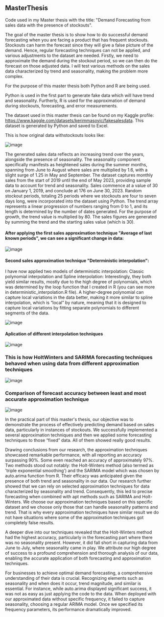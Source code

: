 ## MasterThesis
Code used in my Master thesis with the title: "Demand Forecasting from sales data with the presence of stockouts".

The goal of the master thesis is to show how to do successful demand forecasting when you are facing a product that has frequent stockouts.
Stockouts can harm the forecast since they will give a false picture of the demand. Hence, regular forecasting techniques can not be applied, and various adjustments to the dataset are needed. Firstly, we need to approximate the demand during the stockout period, so we can then do the forecast on those adjusted data. I will test various methods on the sales data characterized by trend and seasonality, making the problem more complex.

For the purpose of this master thesis both Python and R are being used. 

Python is used in the first part to generate fake data which will have trend and seasonality. Furtherly, R is used for the approximation of demand during stockouts, forecasting, and error measurements. 

The dataset used in this master thesis can be found on my Kaggle profile: https://www.kaggle.com/datasets/kerimmasovic/fakesalesdata. This dataset is generated by Python and saved to Excel. 

This is how original data withstockouts looks like:

![image](https://github.com/KIKI1712/MasterThesis/assets/82513917/216c79bc-fd9d-46c2-858f-611d0d10966e)

The generated sales data reflects an increasing trend over the years, alongside the presence of seasonality. The seasonality component specifically manifests as heightened sales during the summer months, spanning from June to August where sales are multiplied by 1.6, with a slight surge of 1.25 in May and September. The dataset captures monthly sales from the start of 2019 until the end of May 2023, providing sample data to account for trend and seasonality. Sales commence at a value of 30 on January 1, 2019, and conclude at 176 on June 30, 2023. Random stockout periods, totaling 25 periods where we stockouts are four to seven days long, were incorporated into the dataset using Python. The trend array represents a linear progression of numbers ranging from 0 to 1, and its length is determined by the number of dates generated. For the purpose of growth, the trend value is multiplied by 80. The sales figures are generated by summing the trend and the starting sales value (which is 30). 

#### After applying the first sales approximation technique "Average of last known periods", we can see a significant change in data:
![image](https://github.com/KIKI1712/MasterThesis/assets/82513917/41256335-12b4-4539-8f17-c570d74b9a20)

#### Second sales approximation technique "Deterministic interpolation": 
I have now applied two models of deterministic interpolation: Classic polynomial interpolation and Spline interpolation: Interestingly, they both yield similar results, mostly due to the high degree of polynomials, which was determined by the loop function that I created in R (you can see more in deterministic_interpolation.R file). A higher-degree polynomial can capture local variations in the data better, making it more similar to spline interpolation, which is “local” by nature, meaning that it is designed to capture local variations by fitting separate polynomials to different segments of the data.

![image](https://github.com/KIKI1712/MasterThesis/assets/82513917/d71dafb3-bfc0-4aa9-ac27-2735a7e1b996)


#### Aplication of different interpolation techniques 

![image](https://github.com/KIKI1712/MasterThesis/assets/82513917/55b66b2c-1baa-46a0-9825-a80662c50c8f)


### This is how HoltWinters and SARIMA forecasting techniques behaved when using data from different approximation techniques  

![image](https://github.com/KIKI1712/MasterThesis/assets/82513917/280766ea-78d1-4425-a302-422e731ba119)


### Comparison of forecast accuracy between least and most accurate approximation technique

![image](https://github.com/KIKI1712/MasterThesis/assets/82513917/1c1d9e91-cb4a-46bf-b013-54ba282e8db5)


In the practical part of this master's thesis, our objective was to demonstrate the process of effectively predicting demand based on sales data, particularly in instances of stockouts. We successfully implemented a several approximation techniques and then we applied some forecasting techniques to those “fixed” data. All of them showed really good results.

Drawing conclusions from our research, the approximation techniques showcased remarkable performance, with all reporting an accuracy surpassing 90%. Some even reached an accuracy of approximately 97%. Two methods stood out notably: the Holt-Winters method (also termed as 'triple exponential smoothing') and the SARIMA model which was chosen by auto.arima function from R. Their efficacy was anticipated given the presence of both trend and seasonality in our data. Our research further showed that we can rely on selected approximation techniques for data characterized by seasonality and trend. Consequently, this led to precise forecasting when combined with apt methods such as SARIMA and Holt-Winters. We choose our approximation techniques based on this specific dataset and we choose only those that can handle seasonality patterns and trend. That is why every approximation techniques have similar result we do not have situations where some of the approximation techniques got completely false results.

A deeper dive into our techniques revealed that the Holt-Winters method had the highest accuracy, particularly in the forecasting part where there was no seasonality present. However, it did fall short in capturing data from June to July, where seasonality came in play. We attribute our high degree of success to a profound comprehension and thorough analysis of our data, enabling the accurate application of both forecasting and approximation techniques.

For businesses to achieve optimal demand forecasting, a comprehensive understanding of their data is crucial. Recognizing elements such as seasonality and when does it occur, trend magnitude, and similar is essential. For instance, while auto.arima displayed significant success, it was not as easy as just applying the code to the data. When deployed with our approximated data without specific frequency, it failed to capture seasonality, choosing a regular ARIMA model. Once we specified its frequency parameters, its performance dramatically improved.

